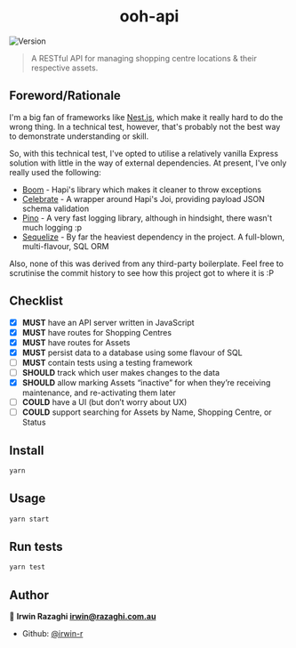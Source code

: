 <h1 align="center">ooh-api</h1>
<p>
  <img alt="Version" src="https://img.shields.io/badge/version-1.0.0-blue.svg?cacheSeconds=2592000" />
</p>

> A RESTful API for managing shopping centre locations & their respective assets.

## Foreword/Rationale

I'm a big fan of frameworks like [Nest.js](https://nestjs.com/), which make it really hard to do the wrong thing.  In a technical test, however, that's probably not the best way to demonstrate understanding or skill.

So, with this technical test, I've opted to utilise a relatively vanilla Express solution with little in the way of external dependencies.  At present, I've only really used the following:

- [Boom](https://github.com/hapijs/boom) - Hapi's library which makes it cleaner to throw exceptions
- [Celebrate](https://github.com/arb/celebrate) - A wrapper around Hapi's Joi, providing payload JSON schema validation
- [Pino](https://github.com/pinojs/pino) - A very fast logging library, although in hindsight, there wasn't much logging :p
- [Sequelize](https://github.com/sequelize/sequelize) - By far the heaviest dependency in the project.  A full-blown, multi-flavour, SQL ORM

Also, none of this was derived from any third-party boilerplate.  Feel free to scrutinise the commit history to see how this project got to where it is :P

## Checklist

- [x] **MUST** have an API server written in JavaScript
- [x] **MUST** have routes for Shopping Centres
- [x] **MUST** have routes for Assets
- [x] **MUST** persist data to a database using some flavour of SQL
- [ ] **MUST** contain tests using a testing framework
- [ ] **SHOULD** track which user makes changes to the data
- [x] **SHOULD** allow marking Assets “inactive” for when they’re receiving maintenance, and re-activating them later
- [ ] **COULD** have a UI (but don’t worry about UX)
- [ ] **COULD** support searching for Assets by Name, Shopping Centre, or Status

## Install

```sh
yarn
```

## Usage

```sh
yarn start
```

## Run tests

```sh
yarn test
```

## Author

👤 **Irwin Razaghi <irwin@razaghi.com.au>**

* Github: [@irwin-r](https://github.com/irwin-r)
